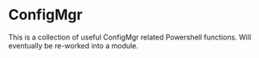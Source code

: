 # ConfigMgr

This is a collection of useful ConfigMgr related Powershell functions. Will eventually be re-worked into a module.

